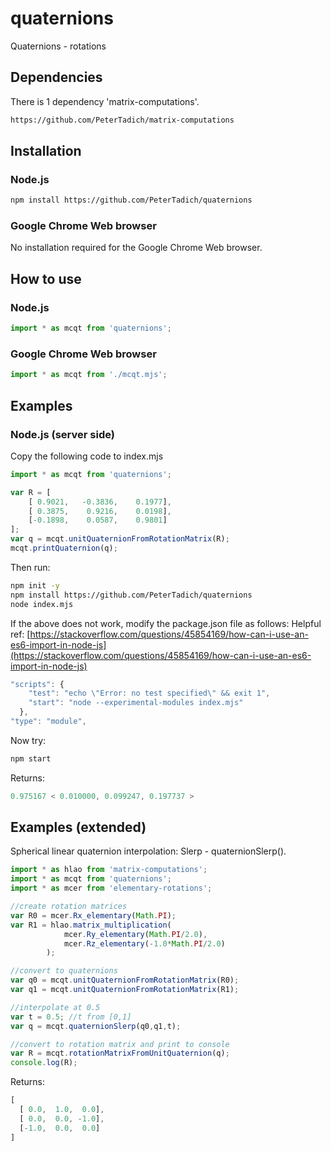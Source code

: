 # quaternions
Quaternions - rotations

## Dependencies

There is 1 dependency 'matrix-computations'.

```bash
https://github.com/PeterTadich/matrix-computations
```

## Installation

### Node.js

```bash
npm install https://github.com/PeterTadich/quaternions
```

### Google Chrome Web browser

No installation required for the Google Chrome Web browser.

## How to use

### Node.js

```js
import * as mcqt from 'quaternions';
```

### Google Chrome Web browser

```js
import * as mcqt from './mcqt.mjs';
```

## Examples

### Node.js (server side)

Copy the following code to index.mjs

```js
import * as mcqt from 'quaternions';

var R = [
    [ 0.9021,   -0.3836,    0.1977],
    [ 0.3875,    0.9216,    0.0198],
    [-0.1898,    0.0587,    0.9801]
];
var q = mcqt.unitQuaternionFromRotationMatrix(R);
mcqt.printQuaternion(q);
```

Then run:

```bash
npm init -y
npm install https://github.com/PeterTadich/quaternions
node index.mjs
```

If the above does not work, modify the package.json file as follows:
Helpful ref: [https://stackoverflow.com/questions/45854169/how-can-i-use-an-es6-import-in-node-js](https://stackoverflow.com/questions/45854169/how-can-i-use-an-es6-import-in-node-js)

```js
"scripts": {
    "test": "echo \"Error: no test specified\" && exit 1",
    "start": "node --experimental-modules index.mjs"
  },
"type": "module",
```

Now try:

```bash
npm start
```

Returns:

```js
0.975167 < 0.010000, 0.099247, 0.197737 >
```

## Examples (extended)

Spherical linear quaternion interpolation: Slerp - quaternionSlerp().

```js
import * as hlao from 'matrix-computations';
import * as mcqt from 'quaternions';
import * as mcer from 'elementary-rotations';

//create rotation matrices
var R0 = mcer.Rx_elementary(Math.PI);
var R1 = hlao.matrix_multiplication(
            mcer.Ry_elementary(Math.PI/2.0),
            mcer.Rz_elementary(-1.0*Math.PI/2.0)
        );

//convert to quaternions
var q0 = mcqt.unitQuaternionFromRotationMatrix(R0);
var q1 = mcqt.unitQuaternionFromRotationMatrix(R1);

//interpolate at 0.5
var t = 0.5; //t from [0,1]
var q = mcqt.quaternionSlerp(q0,q1,t);

//convert to rotation matrix and print to console
var R = mcqt.rotationMatrixFromUnitQuaternion(q);
console.log(R);
```

Returns:

```js
[
  [ 0.0,  1.0,  0.0],
  [ 0.0,  0.0, -1.0],
  [-1.0,  0.0,  0.0]
]
```